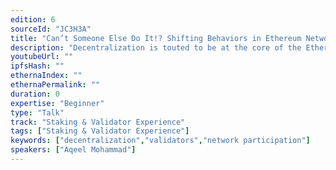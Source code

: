 ```yaml
---
edition: 6
sourceId: "JC3H3A"
title: "Can’t Someone Else Do It!? Shifting Behaviors in Ethereum Network Participation"
description: "Decentralization is touted to be at the core of the Ethereum ecosystem and community. Yet we continue to operate in a world of end users trained and programmed not to think about any of the infrastructure services they use, how they run, how secure they are, and how they are managed. The community continues to operate with the mantra of Web 2.0 where someone else can handle it. It is up to us to help shift user behaviors and mental models around what it takes to truly participate in the network."
youtubeUrl: ""
ipfsHash: ""
ethernaIndex: ""
ethernaPermalink: ""
duration: 0
expertise: "Beginner"
type: "Talk"
track: "Staking & Validator Experience"
tags: ["Staking & Validator Experience"]
keywords: ["decentralization","validators","network participation"]
speakers: ["Aqeel Mohammad"]
---
```


